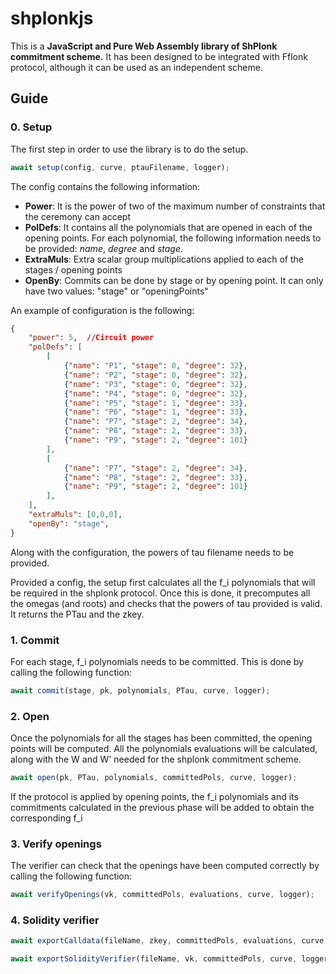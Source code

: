 # shplonkjs

This is a **JavaScript and Pure Web Assembly library of ShPlonk commitment scheme.** It has been designed to be integrated with Fflonk protocol, although it can be used as an independent scheme.

## Guide
### 0. Setup

The first step in order to use the library is to do the setup.

```js
await setup(config, curve, ptauFilename, logger);
```
The config contains the following information:
- **Power**: It is the power of two of the maximum number of constraints that the ceremony can accept
- **PolDefs**: It contains all the polynomials that are opened in each of the opening points. For each polynomial, the following information needs to be provided: *name*, *degree* and *stage*. 
- **ExtraMuls**: Extra scalar group multiplications applied to each of the stages / opening points
- **OpenBy**: Commits can be done by stage or by opening point. It can only have two values: "stage" or "openingPoints"

An example of configuration is the following: 
```json
{
    "power": 5,  //Circuit power
    "polDefs": [
        [
            {"name": "P1", "stage": 0, "degree": 32},
            {"name": "P2", "stage": 0, "degree": 32},
            {"name": "P3", "stage": 0, "degree": 32},
            {"name": "P4", "stage": 0, "degree": 32},
            {"name": "P5", "stage": 1, "degree": 33},
            {"name": "P6", "stage": 1, "degree": 33},
            {"name": "P7", "stage": 2, "degree": 34},
            {"name": "P8", "stage": 2, "degree": 33},
            {"name": "P9", "stage": 2, "degree": 101}
        ],
        [
            {"name": "P7", "stage": 2, "degree": 34},
            {"name": "P8", "stage": 2, "degree": 33},
            {"name": "P9", "stage": 2, "degree": 101}
        ],
    ], 
    "extraMuls": [0,0,0], 
    "openBy": "stage", 
}
```

Along with the configuration, the powers of tau filename needs to be provided.

Provided a config, the setup first calculates all the f_i polynomials that will be required in the shplonk protocol. Once this is done, it precomputes all the omegas (and roots) and checks that the powers of tau provided is valid. It returns the PTau and the zkey.

### 1. Commit

For each stage, f_i polynomials needs to be committed. This is done by calling the following function:

```js
await commit(stage, pk, polynomials, PTau, curve, logger);
```


### 2. Open

Once the polynomials for all the stages has been committed, the opening points will be computed. All the polynomials evaluations will be calculated, along with the W and W' needed for the shplonk commitment scheme.

```js
await open(pk, PTau, polynomials, committedPols, curve, logger);
```

If the protocol is applied by opening points, the f_i polynomials and its commitments calculated in the previous phase will be added to obtain the corresponding f_i

### 3. Verify openings

The verifier can check that the openings have been computed correctly by calling the following function:

```js
await verifyOpenings(vk, committedPols, evaluations, curve, logger);
```

### 4. Solidity verifier

```js
await exportCalldata(fileName, zkey, committedPols, evaluations, curve, logger)
```

```js
await exportSolidityVerifier(fileName, vk, committedPols, curve, logger)
```
